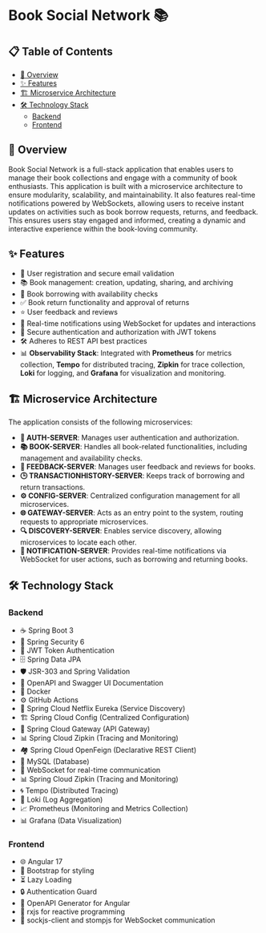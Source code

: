 # Book Social Network 📚


## 📋 Table of Contents

- [📄 Overview](#-overview)
- [✨ Features](#-features)
- [🏗️ Microservice Architecture](#️-microservice-architecture)
- [🛠️ Technology Stack](#️-technology-stack)
  - [Backend](#backend)
  - [Frontend](#frontend)

## 📄 Overview

Book Social Network is a full-stack application that enables users to manage their book collections and engage with a community of book enthusiasts. This application is built with a microservice architecture to ensure modularity, scalability, and maintainability. It also features real-time notifications powered by WebSockets, allowing users to receive instant updates on activities such as book borrow requests, returns, and feedback. This ensures users stay engaged and informed, creating a dynamic and interactive experience within the book-loving community.

## ✨ Features

- 📝 User registration and secure email validation
- 📚 Book management: creation, updating, sharing, and archiving
- 🔄 Book borrowing with availability checks
- ✅ Book return functionality and approval of returns
- ⭐ User feedback and reviews
- 🔔 Real-time notifications using WebSocket for updates and interactions
- 🔐 Secure authentication and authorization with JWT tokens
- 🛠️ Adheres to REST API best practices
- 📊 **Observability Stack**: Integrated with **Prometheus** for metrics collection, **Tempo** for distributed tracing, **Zipkin** for trace collection, **Loki** for logging, and **Grafana** for visualization and monitoring.
## 🏗️ Microservice Architecture

The application consists of the following microservices:

- **🔑 AUTH-SERVER**: Manages user authentication and authorization.
- **📚 BOOK-SERVER**: Handles all book-related functionalities, including management and availability checks.
- **💬 FEEDBACK-SERVER**: Manages user feedback and reviews for books.
- **🕒 TRANSACTIONHISTORY-SERVER**: Keeps track of borrowing and return transactions.
- **⚙️ CONFIG-SERVER**: Centralized configuration management for all microservices.
- **🌐 GATEWAY-SERVER**: Acts as an entry point to the system, routing requests to appropriate microservices.
- **🔍 DISCOVERY-SERVER**: Enables service discovery, allowing microservices to locate each other.
- **🔔 NOTIFICATION-SERVER**: Provides real-time notifications via WebSocket for user actions, such as borrowing and returning books.



## 🛠️ Technology Stack

### Backend

- ☕ Spring Boot 3
- 🔐 Spring Security 6
- 🔑 JWT Token Authentication
- 🗄️ Spring Data JPA
- 🛡️ JSR-303 and Spring Validation
- 📖 OpenAPI and Swagger UI Documentation
- 🐳 Docker
- ⚙️ GitHub Actions
- 🏢 Spring Cloud Netflix Eureka (Service Discovery)
- 🏗️ Spring Cloud Config (Centralized Configuration)
- 🌉 Spring Cloud Gateway (API Gateway)
- 📊 Spring Cloud Zipkin (Tracing and Monitoring)
- 🏘️ Spring Cloud OpenFeign (Declarative REST Client)
- 💾 MySQL (Database)
- 📡 WebSocket for real-time communication
- 📊 Spring Cloud Zipkin (Tracing and Monitoring)
- 🌀 Tempo (Distributed Tracing)
- 📜 Loki (Log Aggregation)
- 📈 Prometheus (Monitoring and Metrics Collection)
- 📊 Grafana (Data Visualization)

### Frontend

- 🌐 Angular 17 
- 🎨 Bootstrap for styling
- ⏳ Lazy Loading
- 🔒 Authentication Guard
- 📖 OpenAPI Generator for Angular
- 🔄 rxjs for reactive programming
- 🔌 sockjs-client and stompjs for WebSocket communication





 
